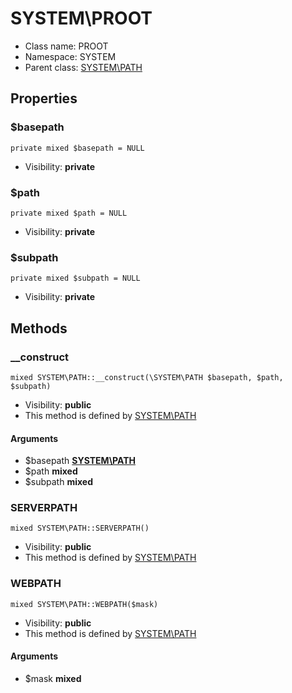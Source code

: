 SYSTEM\PROOT
===============






* Class name: PROOT
* Namespace: SYSTEM
* Parent class: [SYSTEM\PATH](SYSTEM-PATH)





Properties
----------


### $basepath

    private mixed $basepath = NULL





* Visibility: **private**


### $path

    private mixed $path = NULL





* Visibility: **private**


### $subpath

    private mixed $subpath = NULL





* Visibility: **private**


Methods
-------


### __construct

    mixed SYSTEM\PATH::__construct(\SYSTEM\PATH $basepath, $path, $subpath)





* Visibility: **public**
* This method is defined by [SYSTEM\PATH](SYSTEM-PATH)


#### Arguments
* $basepath **[SYSTEM\PATH](SYSTEM-PATH)**
* $path **mixed**
* $subpath **mixed**



### SERVERPATH

    mixed SYSTEM\PATH::SERVERPATH()





* Visibility: **public**
* This method is defined by [SYSTEM\PATH](SYSTEM-PATH)




### WEBPATH

    mixed SYSTEM\PATH::WEBPATH($mask)





* Visibility: **public**
* This method is defined by [SYSTEM\PATH](SYSTEM-PATH)


#### Arguments
* $mask **mixed**


